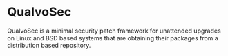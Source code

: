 # QualvoSec
QualvoSec is a minimal security patch framework for unattended upgrades on Linux and BSD based systems that are obtaining their packages from a distribution based repository.

